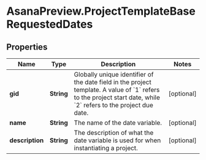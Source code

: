 # AsanaPreview.ProjectTemplateBaseRequestedDates

## Properties
Name | Type | Description | Notes
------------ | ------------- | ------------- | -------------
**gid** | **String** | Globally unique identifier of the date field in the project template. A value of &#x60;1&#x60; refers to the project start date, while &#x60;2&#x60; refers to the project due date. | [optional] 
**name** | **String** | The name of the date variable. | [optional] 
**description** | **String** | The description of what the date variable is used for when instantiating a project. | [optional] 
